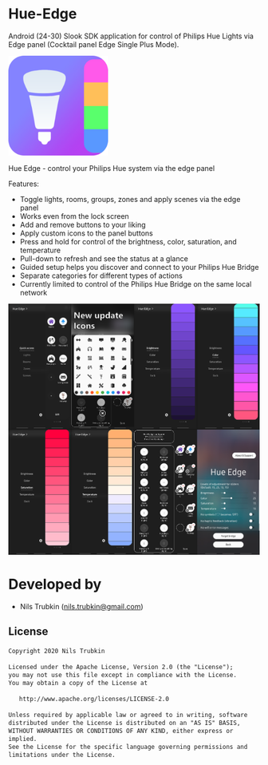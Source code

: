 # Hue-Edge
Android (24-30) Slook SDK application for control of Philips Hue Lights via Edge panel (Cocktail panel Edge Single Plus Mode).

<img src="./app/src/main/res/drawable/hue_edge_logo.png" alt="Hue Edge logo" width="200"/>

Hue Edge - control your Philips Hue system via the edge panel

Features:

* Toggle lights, rooms, groups, zones and apply scenes via the edge panel
* Works even from the lock screen
* Add and remove buttons to your liking
* Apply custom icons to the panel buttons
* Press and hold for control of the brightness, color, saturation, and temperature
* Pull-down to refresh and see the status at a glance
* Guided setup helps you discover and connect to your Philips Hue Bridge
* Separate categories for different types of actions
* Currently limited to control of the Philips Hue Bridge on the same local network

<img src="Screenshots/All_screens.png" alt="Hue Edge screenshots" width="800"/>

Developed by
========================
* Nils Trubkin (nils.trubkin@gmail.com)

License
-----------

```
Copyright 2020 Nils Trubkin

Licensed under the Apache License, Version 2.0 (the "License");
you may not use this file except in compliance with the License.
You may obtain a copy of the License at

   http://www.apache.org/licenses/LICENSE-2.0

Unless required by applicable law or agreed to in writing, software
distributed under the License is distributed on an "AS IS" BASIS,
WITHOUT WARRANTIES OR CONDITIONS OF ANY KIND, either express or implied.
See the License for the specific language governing permissions and
limitations under the License.
